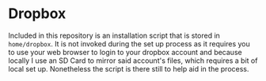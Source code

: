 # Dropbox

Included in this repository is an installation script that is stored in `home/dropbox`. It is not invoked during the set up process as it requires you to use your web browser to login to your dropbox account and because locally I use an SD Card to mirror said account's files, which requires a bit of local set up. Nonetheless the script is there still to help aid in the process.
